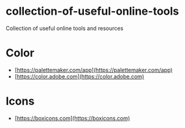 # collection-of-useful-online-tools
Collection of useful online tools and resources

# Color

- [https://palettemaker.com/app](https://palettemaker.com/app)
- [https://color.adobe.com](https://color.adobe.com)

# Icons

- [https://boxicons.com](https://boxicons.com)
